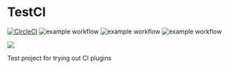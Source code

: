 # TestCI

[![CircleCI](https://circleci.com/gh/kirchhof/TestCI.svg?style=svg)](https://circleci.com/gh/kirchhof/TestCI)
![example workflow](https://github.com/kirchhof/TestCI/actions/workflows/maven-ubuntu.yml/badge.svg)
![example workflow](https://github.com/kirchhof/TestCI/actions/workflows/maven-windows.yml/badge.svg)
![example workflow](https://github.com/kirchhof/TestCI/actions/workflows/maven-mac.yml/badge.svg)



<a href="https://codeclimate.com/github/kirchhof/TestCI/maintainability"><img src="https://api.codeclimate.com/v1/badges/95bb96afceba144ec411/maintainability" /></a>

Test project for trying out CI plugins
